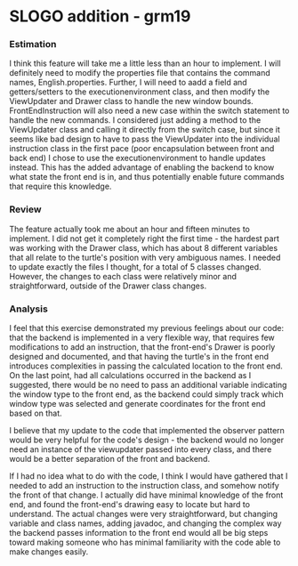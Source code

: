 SLOGO addition - grm19
======================

### Estimation

I think this feature will take me a little less than an hour to implement.  I will definitely need to modify the properties file that contains the command names, English.properties.  Further, I will need to aadd a field and getters/setters to the executionenvironment class, and then modify the ViewUpdater and Drawer class to handle the new window bounds.  FrontEndInstruction will also need a new case within the switch statement to handle the new commands.  I considered just adding a method to the ViewUpdater class and calling it directly from the switch case, but since it seems like bad design to have to pass the ViewUpdater into the individual instruction class in the first pace (poor encapsulation between front and back end) I chose to use the executionenvironment to handle updates instead.  This has the added advantage of enabling the backend to know what state the front end is in, and thus potentially enable future commands that require this knowledge.

### Review

The feature actually took me about an hour and fifteen minutes to implement.  I did not get it completely right the first time - the hardest part was working with the Drawer class, which has about 8 different variables that all relate to the turtle's position with very ambiguous names.  I needed to update exactly the files I thought, for a total of 5 classes changed.  However, the changes to each class were relatively minor and straightforward, outside of the Drawer class changes.

### Analysis

I feel that this exercise demonstrated my previous feelings about our code: that the backend is implemented in a very flexible way, that requires few modifications to add an instruction, that the front-end's Drawer is poorly designed and documented, and that having the turtle's in the front end introduces complexities in passing the calculated location to the front end.  On the last point, had all calculations occurred in the backend as I suggested, there would be no need to pass an additional variable indicating the window type to the front end, as the backend could simply track which window type was selected and generate coordinates for the front end based on that.
	
I believe that my update to the code that implemented the observer pattern would be very helpful for the code's design - the backend would no longer need an instance of the viewupdater passed into every class, and there would be a better separation of the front and backend.
	
If I had no idea what to do with the code, I think I would have gathered that I needed to add an instruction to the instruction class, and somehow notify the front of that change.  I actually did have minimal knowledge of the front end, and found the front-end's drawing easy to locate but hard to understand.  The actual changes were very straightforward, but changing variable and class names, adding javadoc, and changing the complex way the backend passes information to the front end would all be big steps toward making someone who has minimal familiarity with the code able to make changes easily.
